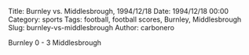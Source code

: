 Title: Burnley vs. Middlesbrough, 1994/12/18
Date: 1994/12/18 00:00
Category: sports
Tags: football, football scores, Burnley, Middlesbrough
Slug: burnley-vs-middlesbrough
Author: carbonero


Burnley 0 - 3 Middlesbrough
